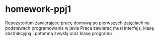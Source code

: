 # homework-ppj1
Repozytorium zawierające pracę domową po pierwszych zajęciach na podstawach programowania w javie
Praca zawierać musi interfejs, klasę abstrakcyjną i potomną zwykłą oraz klasę programu
